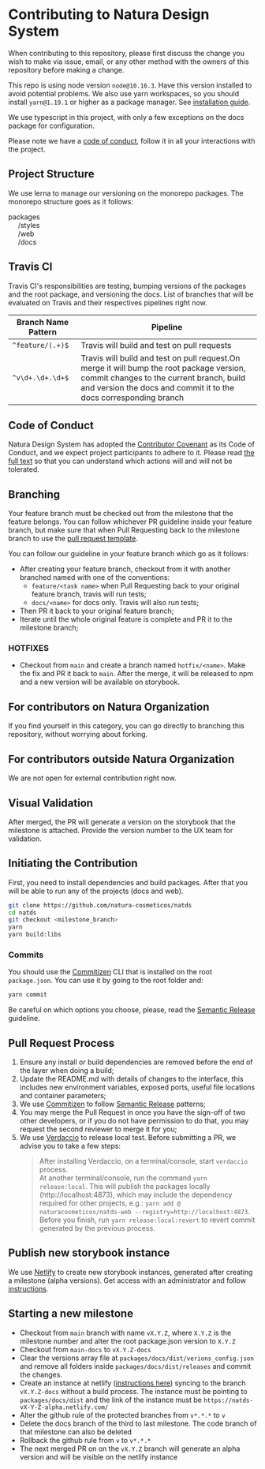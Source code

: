 # Contributing to Natura Design System

When contributing to this repository, please first discuss the change you wish to make via issue, email, or any other method with the owners of this repository before making a change.

This repo is using node version `node@10.16.3`. Have this version installed to avoid potential problems.
We also use yarn workspaces, so you should install `yarn@1.19.1` or higher as a package manager. See [installation guide](https://yarnpkg.com/en/docs/install).

We use typescript in this project, with only a few exceptions on the docs package for configuration.

Please note we have a [code of conduct](./CODE_OF_CONDUCT), follow it in all your interactions with the project.

## Project Structure

We use lerna to manage our versioning on the monorepo packages. The monorepo structure goes as it follows:

packages <br>
&nbsp;&nbsp;&nbsp;&nbsp; /styles <br>
&nbsp;&nbsp;&nbsp;&nbsp; /web <br>
&nbsp;&nbsp;&nbsp;&nbsp; /docs <br>

## Travis CI

Travis CI's responsibilities are testing, bumping versions of the packages and the root package, and versioning the docs. List of branches that will be evaluated on Travis and their respectives pipelines right now.

| Branch Name Pattern | Pipeline                                                                                                                                                                                                   |
|---------------------|------------------------------------------------------------------------------------------------------------------------------------------------------------------------------------------------------------|
| `^feature/(.+)$`    | Travis will build and test on pull requests                                                                                                                                                                |
| `^v\d+.\d+.\d+$`    | Travis will build and test on pull request.On merge it will bump the root package version, commit changes to the current branch, build and version the docs and commit it to the docs corresponding branch |
## Code of Conduct

Natura Design System has adopted the [Contributor Covenant](https://www.contributor-covenant.org/) as its Code of Conduct, and we expect project participants to adhere to it.
Please read [the full text](/CODE_OF_CONDUCT.md) so that you can understand which actions will and will not be tolerated.

## Branching

Your feature branch must be checked out from the milestone that the feature belongs. You can follow whichever PR guideline inside your feature branch, but make sure that when Pull Requesting back to the milestone branch to use the [pull request template](./.github/PULL_REQUEST_TEMPLATE.md).

You can follow our guideline in your feature branch which go as it follows:

- After creating your feature branch, checkout from it with another branched named with one of the conventions:
  - `feature/<task name>` when Pull Requesting back to your original feature branch, travis will run tests;
  - `docs/<name>` for docs only. Travis will also run tests;
- Then PR it back to your original feature branch;
- Iterate until the whole original feature is complete and PR it to the milestone branch;

### HOTFIXES

- Checkout from `main` and create a branch named `hotfix/<name>`. Make the fix and PR it back to `main`. After the merge, it will be released to npm and a new version will be available on storybook.

## For contributors on Natura Organization

If you find yourself in this category, you can go directly to branching this repository, without worrying about forking.

## For contributors outside Natura Organization

We are not open for external contribution right now.

## Visual Validation

After merged, the PR will generate a version on the storybook that the milestone is attached. Provide the version number to the UX team for validation.

## Initiating the Contribution

First, you need to install dependencies and build packages. After that you will be able to run any of the projects (docs and web).

```sh
git clone https://github.com/natura-cosmeticos/natds
cd natds
git checkout <milestone_branch>
yarn
yarn build:libs
```

### Commits

You should use the [Commitizen](https://github.com/commitizen/cz-cli) CLI that is installed on the root `package.json`. You can use it by going to the root folder and:

```sh
yarn commit
```

Be careful on which options you choose, please, read the [Semantic Release](https://github.com/semantic-release/semantic-release) guideline.

## Pull Request Process

1. Ensure any install or build dependencies are removed before the end of the layer when doing a build;
2. Update the README.md with details of changes to the interface, this includes new environment variables, exposed ports, useful file locations and container parameters;
3. We use [Commitizen](https://github.com/commitizen/cz-cli) to follow [Semantic Release](https://github.com/semantic-release/semantic-release) patterns;
4. You may merge the Pull Request in once you have the sign-off of two other developers, or if you do not have permission to do that, you may request the second reviewer to merge it for you;
5. We use [Verdaccio](https://github.com/verdaccio/verdaccio) to release local test. Before submitting a PR, we advise you to take a few steps:
   > After installing Verdaccio, on a terminal/console, start `verdaccio` process.<br/>
   > At another terminal/console, run the command `yarn release:local`. This will publish the packages locally (http://localhost:4873), which may include the dependency required for other projects, e.g.: `yarn add @ naturacosmeticos/natds-web --registry=http://localhost:4873`.<br/>
   > Before you finish, run `yarn release:local:revert` to revert commit generated by the previous process.

## Publish new storybook instance

We use [Netlify](https://www.netlify.com/) to create new storybook instances, generated after creating a milestone (alpha versions). Get access with an administrator and follow [instructions](./DEPLOY_NETLIFY.md).

## Starting a new milestone

- Checkout from `main` branch with name `vX.Y.Z`, where `X.Y.Z` is the milestone number and alter the root package.json version to `X.Y.Z`
- Checkout from `main-docs` to `vX.Y.Z-docs`
- Clear the versions array file at `packages/docs/dist/verions_config.json` and remove all folders inside `packages/docs/dist/releases` and commit the changes.
- Create an instance at netlify ([instructions here](./DEPLOY_NETLIFY.md)) syncing to the branch `vX.Y.Z-docs` without a build process. The instance must be pointing to `packages/docs/dist` and the link of the instance must be `https://natds-vX-Y-Z-alpha.netlify.com/`
- Alter the github rule of the protected branches from `v*.*.*` to `v`
- Delete the docs branch of the third to last milestone. The code branch of that milestone can also be deleted
- Rollback the github rule from `v` to `v*.*.*`
- The next merged PR on on the `vX.Y.Z` branch will generate an alpha version and will be visible on the netlify instance

